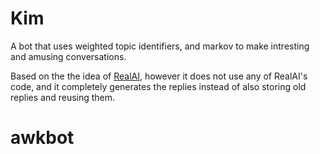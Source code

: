 # Kim
A bot that uses weighted topic identifiers, and markov to make intresting and amusing conversations.

Based on the the idea of [RealAI](https://github.com/oblivionburn/RealAI), however it does not use any
of RealAI's code, and it completely generates the replies instead of also storing old replies and reusing them.

# awkbot
